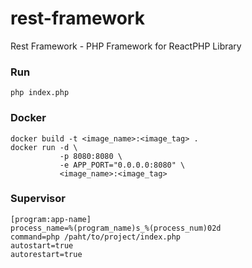 # rest-framework

Rest Framework - PHP Framework for ReactPHP Library

### Run
```
php index.php
```

### Docker
```
docker build -t <image_name>:<image_tag> .
docker run -d \
           -p 8080:8080 \
           -e APP_PORT="0.0.0.0:8080" \
           <image_name>:<image_tag> 
```

### Supervisor
```
[program:app-name]
process_name=%(program_name)s_%(process_num)02d
command=php /paht/to/project/index.php
autostart=true
autorestart=true
```

